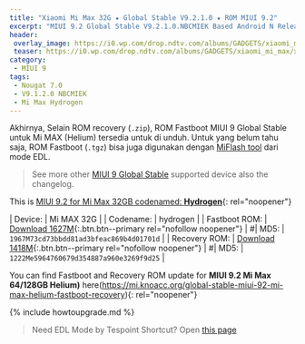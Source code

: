 ```yaml
---
title: "Xiaomi Mi Max 32G ★ Global Stable V9.2.1.0 ★ ROM MIUI 9.2"
excerpt: "MIUI 9.2 Global Stable V9.2.1.0.NBCMIEK Based Android N Released for Xiaomi Mi Max 32GB (hydrogen)! Based on Androi 7.0"
header:
 overlay_image: https://i0.wp.com/drop.ndtv.com/albums/GADGETS/xiaomi_mi_max/xiaomi_mi_max_port_ndtv.jpg?resize=800,400
 teaser: https://i0.wp.com/drop.ndtv.com/albums/GADGETS/xiaomi_mi_max/xiaomi_mi_max_port_ndtv.jpg?resize=300,150
category:
 - MIUI 9
tags:
 - Nougat 7.0
 - V9.1.2.0 NBCMIEK
 - Mi Max Hydrogen
---
```


Akhirnya, Selain ROM recovery (`.zip`), ROM Fastboot MIUI 9 Global Stable untuk Mi MAX (Helium) tersedia untuk di unduh. Untuk yang belum tahu saja, ROM Fastboot (`.tgz`) bisa juga digunakan dengan [MiFlash tool](https://miflashtool.knoacc.org/) dari mode EDL.

> See more other [MIUI 9 Global Stable](https://mi.knoacc.org/update-rom-miui-92-global-stable-full-changelog) supported device also the changelog.

This is [MIUI 9.2 for Mi Max 32GB codenamed: **Hydrogen**](https://mi.knoacc.org/global-stable-miui-92-mi-max-hydrogen-fastboot-recovery){: rel="noopener"}

| Device: | Mi MAX 32G |
| Codename: | hydrogen |
| Fastboot ROM: | [Download 1627M](/bigota?type=helium_global_images&ver=V9.2.1.0.NBCMIEK&size=1627M&name=20171219.0000.00_7.0_global_13c49bb1fb.tgz){:.btn.btn--primary rel="nofollow noopener"} |
#| MD5: | `1967M73cd73bbdd81ad3bfeac869b4d01701d` |
| Recovery ROM: | [Download 1418M](/bigota?type=miui_MIMAX652Global&ver=V9.2.1.0.NBCMIEK&size=1418M&name=9b0680b676_7.0.zip){:.btn.btn--primary rel="nofollow noopener"} |
#| MD5: | `1222Me5964760679d354887a960e3269f9d25` |

You can find Fastboot and Recovery ROM update for **MIUI 9.2 Mi Max 64/128GB Helium)** here(https://mi.knoacc.org/global-stable-miui-92-mi-max-helium-fastboot-recovery){: rel="noopener"}

{% include howtoupgrade.md %}

> Need EDL Mode by Tespoint Shortcut? Open [this page](/testpoint)
